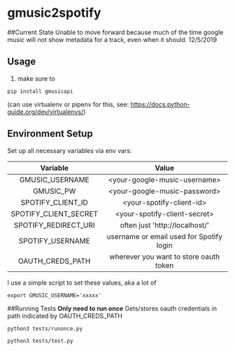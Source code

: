 # gmusic2spotify

##Current State
Unable to move forward because much of the time google music will not show
metadata for a track, even when it should. 12/5/2019

## Usage
1. make sure to
```
pip install gmusicapi
```
(can use virtualenv or pipenv for this, see:
 https://docs.python-guide.org/dev/virtualenvs/)




## Environment Setup
Set up all necessary variables via env vars:

|        Variable       |                   Value                  |
|:---------------------:|:----------------------------------------:|
| GMUSIC_USERNAME       | \<your-google-music-username\>           |
| GMUSIC_PW             | \<your-google-music-password\>           |
| SPOTIFY_CLIENT_ID     | \<your-spotify-client-id\>               |
| SPOTIFY_CLIENT_SECRET | \<your-spotify-client-secret\>           |
| SPOTIFY_REDIRECT_URI  | often just 'http://localhost/'           |
| SPOTIFY_USERNAME      | username or email used for Spotify login |
| OAUTH_CREDS_PATH      | wherever you want to store oauth token   |
I use a simple script to set these values, aka a lot of
 ```
 export GMUSIC_USERNAME='xxxxx'
```

##Running Tests
**Only need to run once**
Gets/stores oauth credentials in path indicated by OAUTH_CREDS_PATH
```
python3 tests/runonce.py
```

```
python3 tests/test.py
```
